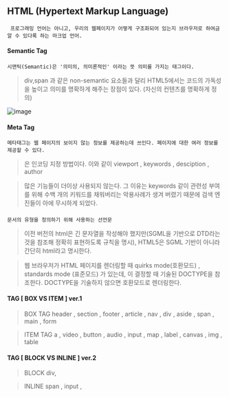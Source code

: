 ## HTML (Hypertext Markup Language)

```
 프로그래밍 언어는 아니고, 우리의 웹페이지가 어떻게 구조화되어 있는지 브라우저로 하여금 알 수 있다록 하는 마크업 언어.
```

#### Semantic Tag
```
시맨틱(Semantic)은 '의미의, 의미론적인' 이라는 뜻 의미를 가지는 태그이다.
```
> div,span 과 같은 non-semantic 요소들과 달리 HTML5에서는 코드의 가독성을 높이고 의미를 명확하게 해주는 장점이 있다. (자신의 컨텐츠를 명확하게 정의)

![image](https://user-images.githubusercontent.com/46587806/106999755-15b26680-67ca-11eb-9fe2-c23d93599e33.png)

#### Meta Tag
```
메타태그는 웹 페이지의 보이지 않는 정보를 제공하는데 쓰인다. 페이지에 대한 여러 정보를 제공할 수 있다.
```
> <meta charset='utf-8'> 은 인코딩 지정 방법이다. 이와 같이 viewport , keywords , desciption , author

> 많은 <meta> 기능들이 더이상 사용되지 않는다. 그 이유는 keywords 같이 관련성 부여를 위해 수백 개의 키워드를 채워버리는 악용사례가 생겨 버렸기 때문에 검색 엔진들이 아에 무시하게 되었다.

#### <!DOCTYPE html>
```
문서의 유형을 정의하기 위해 사용하는 선언문 

```
> 이전 버전의 html은 긴 문자열을 작성해야 했지만(SGML을 기반으로 DTD라는 것을 참조해 정확히 표현하도록 규칙을 명시), 
HTML5은 SGML 기반이 아니라 간단히 html라고 명시한다.

> 웹 브라우저가 HTML 페이지를 렌더링할 때 quirks mode(호환모드) , standards mode (표준모드) 가 있는데, 이 결정할 때 기술된 DOCTYPE을 참조한다. DOCTYPE을 기술하지 않으면 호환모드로 렌더링한다.

#### TAG [ BOX  VS  ITEM ] ver.1

> BOX TAG
header , section , footer , article , nav , div , aside , span , main , form

> ITEM TAG 
a , video , button , audio , input , map , label , canvas , img , table

#### TAG [ BLOCK  VS  INLINE ] ver.2

> BLOCK
div,

> INLINE 
span , input ,

